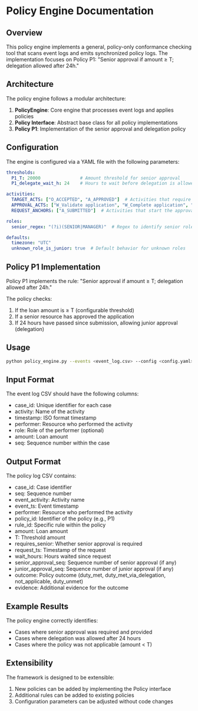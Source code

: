 # Policy Engine Documentation

## Overview

This policy engine implements a general, policy-only conformance checking tool that scans event logs and emits synchronized policy logs. The implementation focuses on Policy P1: "Senior approval if amount ≥ T; delegation allowed after 24h."

## Architecture

The policy engine follows a modular architecture:

1. **PolicyEngine**: Core engine that processes event logs and applies policies
2. **Policy Interface**: Abstract base class for all policy implementations
3. **Policy P1**: Implementation of the senior approval and delegation policy

## Configuration

The engine is configured via a YAML file with the following parameters:

```yaml
thresholds:
  P1_T: 20000               # Amount threshold for senior approval
  P1_delegate_wait_h: 24    # Hours to wait before delegation is allowed

activities:
  TARGET_ACTS: ["O_ACCEPTED", "A_APPROVED"]  # Activities that require policy checking
  APPROVAL_ACTS: ["W_Validate application", "W_Complete application", "A_Accepted", "O_Create Offer"]  # Activities that can fulfill approval
  REQUEST_ANCHORS: ["A_SUBMITTED"]  # Activities that start the approval process

roles:
  senior_regex: "(?i)(SENIOR|MANAGER)"  # Regex to identify senior roles

defaults:
  timezone: "UTC"
  unknown_role_is_junior: true  # Default behavior for unknown roles
```

## Policy P1 Implementation

Policy P1 implements the rule: "Senior approval if amount ≥ T; delegation allowed after 24h."

The policy checks:
1. If the loan amount is ≥ T (configurable threshold)
2. If a senior resource has approved the application
3. If 24 hours have passed since submission, allowing junior approval (delegation)

## Usage

```bash
python policy_engine.py --events <event_log.csv> --config <config.yaml> --out <policy_log.csv> --verbose
```

## Input Format

The event log CSV should have the following columns:
- case_id: Unique identifier for each case
- activity: Name of the activity
- timestamp: ISO format timestamp
- performer: Resource who performed the activity
- role: Role of the performer (optional)
- amount: Loan amount
- seq: Sequence number within the case

## Output Format

The policy log CSV contains:
- case_id: Case identifier
- seq: Sequence number
- event_activity: Activity name
- event_ts: Event timestamp
- performer: Resource who performed the activity
- policy_id: Identifier of the policy (e.g., P1)
- rule_id: Specific rule within the policy
- amount: Loan amount
- T: Threshold amount
- requires_senior: Whether senior approval is required
- request_ts: Timestamp of the request
- wait_hours: Hours waited since request
- senior_approval_seq: Sequence number of senior approval (if any)
- junior_approval_seq: Sequence number of junior approval (if any)
- outcome: Policy outcome (duty_met, duty_met_via_delegation, not_applicable, duty_unmet)
- evidence: Additional evidence for the outcome

## Example Results

The policy engine correctly identifies:
- Cases where senior approval was required and provided
- Cases where delegation was allowed after 24 hours
- Cases where the policy was not applicable (amount < T)

## Extensibility

The framework is designed to be extensible:
1. New policies can be added by implementing the Policy interface
2. Additional rules can be added to existing policies
3. Configuration parameters can be adjusted without code changes
